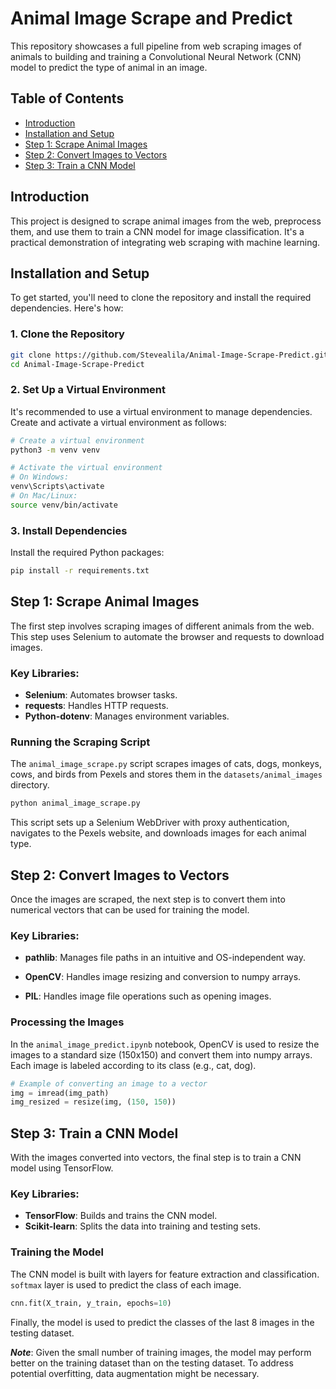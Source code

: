 # Animal Image Scrape and Predict

This repository showcases a full pipeline from web scraping images of animals to building and training a Convolutional Neural Network (CNN) model to predict the type of animal in an image. 

## Table of Contents

- [Introduction](#introduction)
- [Installation and Setup](#installation-and-setup)
- [Step 1: Scrape Animal Images](#step-1-scrape-animal-images)
- [Step 2: Convert Images to Vectors](#step-2-convert-images-to-vectors)
- [Step 3: Train a CNN Model](#step-3-train-a-cnn-model)

## Introduction

This project is designed to scrape animal images from the web, preprocess them, and use them to train a CNN model for image classification. It's a practical demonstration of integrating web scraping with machine learning.

## Installation and Setup

To get started, you'll need to clone the repository and install the required dependencies. Here's how:

### 1. Clone the Repository

```bash
git clone https://github.com/Stevealila/Animal-Image-Scrape-Predict.git
cd Animal-Image-Scrape-Predict
```

### 2. Set Up a Virtual Environment

It's recommended to use a virtual environment to manage dependencies. Create and activate a virtual environment as follows:

```bash
# Create a virtual environment
python3 -m venv venv

# Activate the virtual environment
# On Windows:
venv\Scripts\activate
# On Mac/Linux:
source venv/bin/activate

```

### 3. Install Dependencies

Install the required Python packages:

```bash
pip install -r requirements.txt
```

## Step 1: Scrape Animal Images

The first step involves scraping images of different animals from the web. This step uses Selenium to automate the browser and requests to download images.

### Key Libraries:

- **Selenium**: Automates browser tasks.
- **requests**: Handles HTTP requests.
- **Python-dotenv**: Manages environment variables.

### Running the Scraping Script

The `animal_image_scrape.py` script scrapes images of cats, dogs, monkeys, cows, and birds from Pexels and stores them in the `datasets/animal_images` directory.

```bash
python animal_image_scrape.py
```

This script sets up a Selenium WebDriver with proxy authentication, navigates to the Pexels website, and downloads images for each animal type.

## Step 2: Convert Images to Vectors

Once the images are scraped, the next step is to convert them into numerical vectors that can be used for training the model.

### Key Libraries:

- **pathlib**: Manages file paths in an intuitive and OS-independent way.

- **OpenCV**: Handles image resizing and conversion to numpy arrays. 

- **PIL**: Handles image file operations such as opening images. 

### Processing the Images

In the `animal_image_predict.ipynb` notebook, OpenCV is used to resize the images to a standard size (150x150) and convert them into numpy arrays. Each image is labeled according to its class (e.g., cat, dog).

```python
# Example of converting an image to a vector
img = imread(img_path)
img_resized = resize(img, (150, 150))
```

## Step 3: Train a CNN Model

With the images converted into vectors, the final step is to train a CNN model using TensorFlow.

### Key Libraries:

- **TensorFlow**: Builds and trains the CNN model.
- **Scikit-learn**: Splits the data into training and testing sets.

### Training the Model

The CNN model is built with layers for feature extraction and classification.  `softmax` layer is used to predict the class of each image.

```python
cnn.fit(X_train, y_train, epochs=10)
```

Finally, the model is used to predict the classes of the last 8 images in the testing dataset.

***Note***: Given the small number of training images, the model may perform better on the training dataset than on the testing dataset. To address potential overfitting, data augmentation might be necessary.

